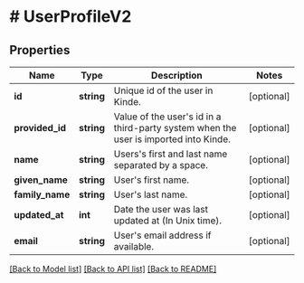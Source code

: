 # # UserProfileV2

## Properties

Name | Type | Description | Notes
------------ | ------------- | ------------- | -------------
**id** | **string** | Unique id of the user in Kinde. | [optional]
**provided_id** | **string** | Value of the user&#39;s id in a third-party system when the user is imported into Kinde. | [optional]
**name** | **string** | Users&#39;s first and last name separated by a space. | [optional]
**given_name** | **string** | User&#39;s first name. | [optional]
**family_name** | **string** | User&#39;s last name. | [optional]
**updated_at** | **int** | Date the user was last updated at (In Unix time). | [optional]
**email** | **string** | User&#39;s email address if available. | [optional]

[[Back to Model list]](../../README.md#models) [[Back to API list]](../../README.md#endpoints) [[Back to README]](../../README.md)
